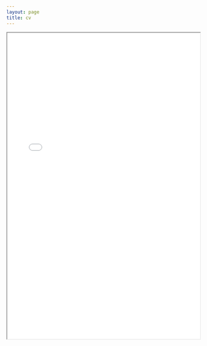 ```yaml
---
layout: page
title: cv
---
```


<iframe src="/pdf/cv_7_2017.pdf" width="100%" height="800rem">
This browser does not support PDFs. Please download the PDF to view it: <a href="/pdf/cv_7_2017.pdf">Download PDF</a>
</iframe>



